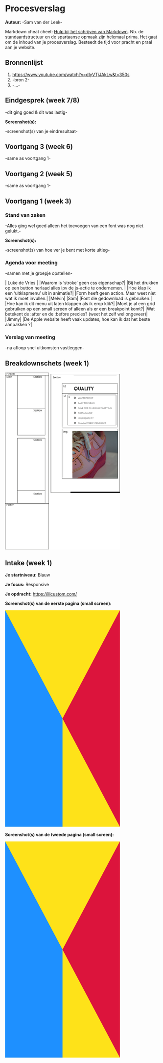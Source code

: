 # Procesverslag
**Auteur:** -Sam van der Leek-

Markdown cheat cheet: [Hulp bij het schrijven van Markdown](https://github.com/adam-p/markdown-here/wiki/Markdown-Cheatsheet). Nb. de standaardstructuur en de spartaanse opmaak zijn helemaal prima. Het gaat om de inhoud van je procesverslag. Besteedt de tijd voor pracht en praal aan je website.



## Bronnenlijst
1. https://www.youtube.com/watch?v=dIyVTjJAkLw&t=350s
2. -bron 2-
3. -...-



## Eindgesprek (week 7/8)

-dit ging goed & dit was lastig-

**Screenshot(s):**

-screenshot(s) van je eindresultaat-



## Voortgang 3 (week 6)

-same as voortgang 1-



## Voortgang 2 (week 5)

-same as voortgang 1-



## Voortgang 1 (week 3)

### Stand van zaken

-Alles ging wel goed alleen het toevoegen van een font was nog niet gelukt.-

**Screenshot(s):**

-screenshot(s) van hoe ver je bent met korte uitleg-

### Agenda voor meeting

-samen met je groepje opstellen-

| Luke de Vries |
|Waarom is ‘stroke’ geen css eigenschap?|
|Bij het drukken op een button herlaad alles ipv de js-actie te ondernemen. |
|Hoe klap ik een ‘uitklapmenu’ uit in animatie?|
|Form heeft geen action. Maar weet niet wat ik moet invullen.|
|Melvin|
|Sam|
|Font die gedownload is gebruiken.|
|Hoe kan ik dit menu uit laten klappen als ik erop klik?|
|Moet je al een grid gebruiken op een small screen of alleen als er een breakpoint komt?|
|Wat betekent de :after en de :before precies? (weet het zelf wel ongeveer)|
|Jimmy|
|De Apple website heeft vaak updates, hoe kan ik dat het beste aanpakken ?|



### Verslag van meeting

-na afloop snel uitkomsten vastleggen-



## Breakdownschets (week 1)

<img src="images/breakdown-schets.svg" width="375px" alt="Breakdownschets van de website">



## Intake (week 1)

**Je startniveau:** Blauw

**Je focus:** Responsive

**Je opdracht:** https://lilcustom.com/

**Screenshot(s) van de eerste pagina (small screen):**

<img src="images/dummy-plaatje.svg" width="375px" alt="omschrijving van de pagina">

**Screenshot(s) van de tweede pagina (small screen):**

<img src="images/dummy-plaatje.svg" width="375px" alt="omschrijving van de pagina">
